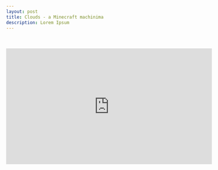```yaml
---
layout: post
title: Clouds - a Minecraft machinima
description: Lorem Ipsum
---
```

<br>
<br>


<div class="video-container">
<iframe id="youtube-player"  src="https://www.youtube.com/embed/223dZD_pItQ" webkitallowfullscreen mozallowfullscreen allowfullscreen scrolling="no" frameborder="0" width="560" height="315"></iframe>
</div>
